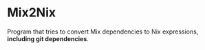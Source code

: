 # Mix2Nix

Program that tries to convert Mix dependencies to Nix expressions, **including
git dependencies**.
